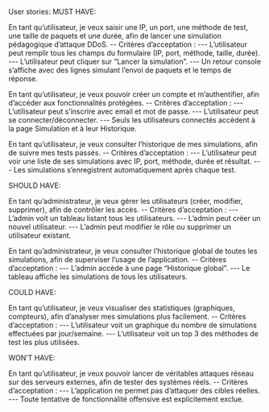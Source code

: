 User stories:
MUST HAVE:

En tant qu’utilisateur, je veux saisir une IP, un port, une méthode de test, une taille de paquets et une durée, afin de lancer une simulation pédagogique d’attaque DDoS.
-- Critères d’acceptation :
--- L’utilisateur peut remplir tous les champs du formulaire (IP, port, méthode, taille, durée).
--- L’utilisateur peut cliquer sur “Lancer la simulation”.
--- Un retour console s’affiche avec des lignes simulant l’envoi de paquets et le temps de réponse.

En tant qu’utilisateur, je veux pouvoir créer un compte et m’authentifier, afin d’accéder aux fonctionnalités protégées.
-- Critères d’acceptation :
--- L’utilisateur peut s’inscrire avec email et mot de passe.
--- L’utilisateur peut se connecter/déconnecter.
--- Seuls les utilisateurs connectés accèdent à la page Simulation et à leur Historique.

En tant qu’utilisateur, je veux consulter l’historique de mes simulations, afin de suivre mes tests passés.
-- Critères d’acceptation :
--- L’utilisateur peut voir une liste de ses simulations avec IP, port, méthode, durée et résultat.
--- Les simulations s’enregistrent automatiquement après chaque test.

SHOULD HAVE:

En tant qu’administrateur, je veux gérer les utilisateurs (créer, modifier, supprimer), afin de contrôler les accès.
-- Critères d’acceptation :
--- L’admin voit un tableau listant tous les utilisateurs.
--- L’admin peut créer un nouvel utilisateur.
--- L’admin peut modifier le rôle ou supprimer un utilisateur existant.

En tant qu’administrateur, je veux consulter l’historique global de toutes les simulations, afin de superviser l’usage de l’application.
-- Critères d’acceptation :
--- L’admin accède à une page “Historique global”.
--- Le tableau affiche les simulations de tous les utilisateurs.

COULD HAVE:

En tant qu’utilisateur, je veux visualiser des statistiques (graphiques, compteurs), afin d’analyser mes simulations plus facilement.
-- Critères d’acceptation :
--- L’utilisateur voit un graphique du nombre de simulations effectuées par jour/semaine.
--- L’utilisateur voit un top 3 des méthodes de test les plus utilisées.

WON’T HAVE:

En tant qu’utilisateur, je veux pouvoir lancer de véritables attaques réseau sur des serveurs externes, afin de tester des systèmes réels.
-- Critères d’acceptation :
--- L’application ne permet pas d’attaquer des cibles réelles.
--- Toute tentative de fonctionnalité offensive est explicitement exclue.
